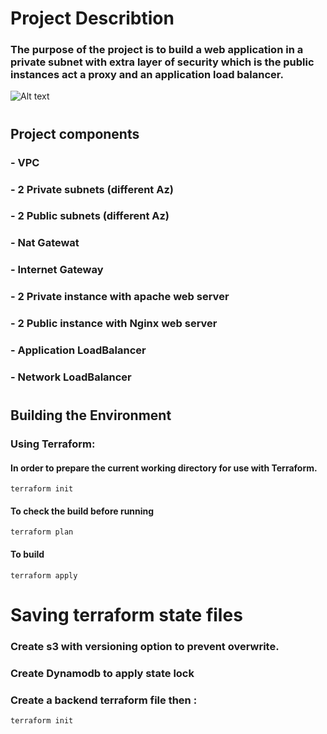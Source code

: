 # Project Describtion 
### The purpose of the project is to build a web application in a private subnet with extra layer of security which is the public instances act a proxy and an application load balancer.

<img title="a title" alt="Alt text" src="https://user-images.githubusercontent.com/116598689/219270943-ed491948-f61e-4046-b05c-a7e9d271bec2.png">

#
## Project components 
### - VPC
### - 2 Private subnets (different Az)
### - 2 Public subnets (different Az)
### - Nat Gatewat
### - Internet Gateway
### - 2 Private instance with apache web server
### - 2 Public instance with Nginx web server
### - Application LoadBalancer 
### - Network LoadBalancer

#

## Building the Environment

### Using Terraform:
#### In order to prepare the current working directory for use with Terraform.
```
terraform init
```
#### To check the build before running
```
terraform plan
```
#### To build
```
terraform apply 
```

#
# Saving terraform state files
### Create s3 with versioning option to prevent overwrite.
### Create Dynamodb to apply state lock
### Create a backend terraform file then :
```
terraform init
```